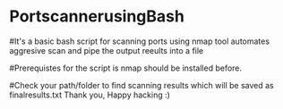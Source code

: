 # PortscannerusingBash

#It's a basic bash script for scanning ports using nmap tool automates aggresive scan and pipe the output reeults into a file

#Prerequistes for the script is nmap should be installed before.

#Check your path/folder to find scanning results which will be saved as finalresults.txt
Thank you, Happy hacking :)


